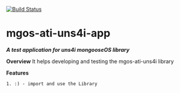 [![Build Status](https://travis-ci.com/boris-r-v/mgos-ati-uns4i-app.svg?branch=master)](https://travis-ci.com/boris-r-v/mgos-ati-uns4i-app)

mgos-ati-uns4i-app
===

***A test application for uns4i mongooseOS library***

**Overview**
    It helps developing and testing the mgos-ati-uns4i library


**Features**

    1. :) - import and use the Library
